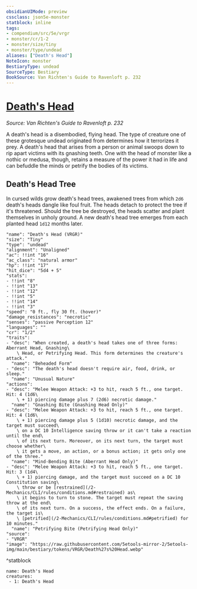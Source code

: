 ```yaml
---
obsidianUIMode: preview
cssclass: json5e-monster
statblock: inline
tags:
- compendium/src/5e/vrgr
- monster/cr/1-2
- monster/size/tiny
- monster/type/undead
aliases: ["Death's Head"]
NoteIcon: monster
BestiaryType: undead
SourceType: Bestiary
BookSource: Van Richten's Guide to Ravenloft p. 232
---
```

# [Death's Head](2-Mechanics\CLI\bestiary\undead/deaths-head-vrgr.md)
*Source: Van Richten's Guide to Ravenloft p. 232*  

A death's head is a disembodied, flying head. The type of creature one of these grotesque undead originated from determines how it terrorizes it prey. A death's head that arises from a person or animal swoops down to rip apart victims with its gnashing teeth. One with the head of monster like a nothic or medusa, though, retains a measure of the power it had in life and can befuddle the minds or petrify the bodies of its victims.

## Death's Head Tree

In cursed wilds grow death's head trees, awakened trees from which `2d6` death's heads dangle like foul fruit. The heads detach to protect the tree if it's threatened. Should the tree be destroyed, the heads scatter and plant themselves in unholy ground. A new death's head tree emerges from each planted head `1d12` months later.

```statblock
"name": "Death's Head (VRGR)"
"size": "Tiny"
"type": "undead"
"alignment": "Unaligned"
"ac": !!int "16"
"ac_class": "natural armor"
"hp": !!int "17"
"hit_dice": "5d4 + 5"
"stats":
- !!int "8"
- !!int "13"
- !!int "12"
- !!int "5"
- !!int "14"
- !!int "3"
"speed": "0 ft., fly 30 ft. (hover)"
"damage_resistances": "necrotic"
"senses": "passive Perception 12"
"languages": ""
"cr": "1/2"
"traits":
- "desc": "When created, a death's head takes one of three forms: Aberrant Head, Gnashing\
    \ Head, or Petrifying Head. This form determines the creature's attack."
  "name": "Beheaded Form"
- "desc": "The death's head doesn't require air, food, drink, or sleep."
  "name": "Unusual Nature"
"actions":
- "desc": "Melee Weapon Attack: +3 to hit, reach 5 ft., one target. Hit: 4 (1d6\
    \ + 1) piercing damage plus 7 (2d6) necrotic damage."
  "name": "Gnashing Bite (Gnashing Head Only)"
- "desc": "Melee Weapon Attack: +3 to hit, reach 5 ft., one target. Hit: 4 (1d6\
    \ + 1) piercing damage plus 5 (1d10) necrotic damage, and the target must succeed\
    \ on a DC 10 Intelligence saving throw or it can't take a reaction until the end\
    \ of its next turn. Moreover, on its next turn, the target must choose whether\
    \ it gets a move, an action, or a bonus action; it gets only one of the three."
  "name": "Mind-Bending Bite (Aberrant Head Only)"
- "desc": "Melee Weapon Attack: +3 to hit, reach 5 ft., one target. Hit: 3 (1d4\
    \ + 1) piercing damage, and the target must succeed on a DC 10 Constitution saving\
    \ throw or be [restrained](/2-Mechanics/CLI/rules/conditions.md#restrained) as\
    \ it begins to turn to stone. The target must repeat the saving throw at the end\
    \ of its next turn. On a success, the effect ends. On a failure, the target is\
    \ [petrified](/2-Mechanics/CLI/rules/conditions.md#petrified) for 10 minutes."
  "name": "Petrifying Bite (Petrifying Head Only)"
"source":
- "VRGR"
"image": "https://raw.githubusercontent.com/5etools-mirror-2/5etools-img/main/bestiary/tokens/VRGR/Death%27s%20Head.webp"
```
^statblock

```encounter-table
name: Death's Head
creatures:
 - 1: Death's Head
```